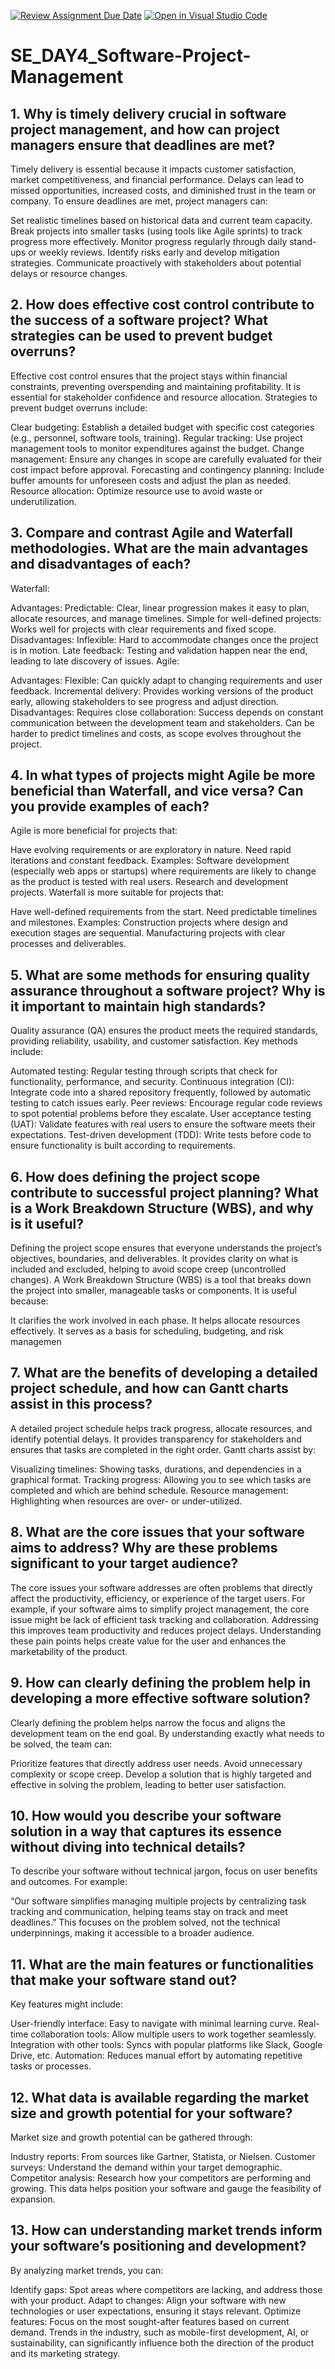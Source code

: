 [![Review Assignment Due Date](https://classroom.github.com/assets/deadline-readme-button-22041afd0340ce965d47ae6ef1cefeee28c7c493a6346c4f15d667ab976d596c.svg)](https://classroom.github.com/a/9pw6JKcu)
[![Open in Visual Studio Code](https://classroom.github.com/assets/open-in-vscode-2e0aaae1b6195c2367325f4f02e2d04e9abb55f0b24a779b69b11b9e10269abc.svg)](https://classroom.github.com/online_ide?assignment_repo_id=16973752&assignment_repo_type=AssignmentRepo)
# SE_DAY4_Software-Project-Management
## 1. Why is timely delivery crucial in software project management, and how can project managers ensure that deadlines are met?
Timely delivery is essential because it impacts customer satisfaction, market competitiveness, and financial performance. Delays can lead to missed opportunities, increased costs, and diminished trust in the team or company. To ensure deadlines are met, project managers can:

Set realistic timelines based on historical data and current team capacity.
Break projects into smaller tasks (using tools like Agile sprints) to track progress more effectively.
Monitor progress regularly through daily stand-ups or weekly reviews.
Identify risks early and develop mitigation strategies.
Communicate proactively with stakeholders about potential delays or resource changes.
## 2. How does effective cost control contribute to the success of a software project? What strategies can be used to prevent budget overruns?
Effective cost control ensures that the project stays within financial constraints, preventing overspending and maintaining profitability. It is essential for stakeholder confidence and resource allocation. Strategies to prevent budget overruns include:

Clear budgeting: Establish a detailed budget with specific cost categories (e.g., personnel, software tools, training).
Regular tracking: Use project management tools to monitor expenditures against the budget.
Change management: Ensure any changes in scope are carefully evaluated for their cost impact before approval.
Forecasting and contingency planning: Include buffer amounts for unforeseen costs and adjust the plan as needed.
Resource allocation: Optimize resource use to avoid waste or underutilization.

## 3. Compare and contrast Agile and Waterfall methodologies. What are the main advantages and disadvantages of each?

Waterfall:

Advantages:
Predictable: Clear, linear progression makes it easy to plan, allocate resources, and manage timelines.
Simple for well-defined projects: Works well for projects with clear requirements and fixed scope.
Disadvantages:
Inflexible: Hard to accommodate changes once the project is in motion.
Late feedback: Testing and validation happen near the end, leading to late discovery of issues.
Agile:

Advantages:
Flexible: Can quickly adapt to changing requirements and user feedback.
Incremental delivery: Provides working versions of the product early, allowing stakeholders to see progress and adjust direction.
Disadvantages:
Requires close collaboration: Success depends on constant communication between the development team and stakeholders.
Can be harder to predict timelines and costs, as scope evolves throughout the project.
## 4. In what types of projects might Agile be more beneficial than Waterfall, and vice versa? Can you provide examples of each?
Agile is more beneficial for projects that:

Have evolving requirements or are exploratory in nature.
Need rapid iterations and constant feedback.
Examples:
Software development (especially web apps or startups) where requirements are likely to change as the product is tested with real users.
Research and development projects.
Waterfall is more suitable for projects that:

Have well-defined requirements from the start.
Need predictable timelines and milestones.
Examples:
Construction projects where design and execution stages are sequential.
Manufacturing projects with clear processes and deliverables.
## 5. What are some methods for ensuring quality assurance throughout a software project? Why is it important to maintain high standards?
Quality assurance (QA) ensures the product meets the required standards, providing reliability, usability, and customer satisfaction. Key methods include:

Automated testing: Regular testing through scripts that check for functionality, performance, and security.
Continuous integration (CI): Integrate code into a shared repository frequently, followed by automatic testing to catch issues early.
Peer reviews: Encourage regular code reviews to spot potential problems before they escalate.
User acceptance testing (UAT): Validate features with real users to ensure the software meets their expectations.
Test-driven development (TDD): Write tests before code to ensure functionality is built according to requirements.
## 6. How does defining the project scope contribute to successful project planning? What is a Work Breakdown Structure (WBS), and why is it useful?
Defining the project scope ensures that everyone understands the project’s objectives, boundaries, and deliverables. It provides clarity on what is included and excluded, helping to avoid scope creep (uncontrolled changes). A Work Breakdown Structure (WBS) is a tool that breaks down the project into smaller, manageable tasks or components. It is useful because:

It clarifies the work involved in each phase.
It helps allocate resources effectively.
It serves as a basis for scheduling, budgeting, and risk managemen
## 7. What are the benefits of developing a detailed project schedule, and how can Gantt charts assist in this process?
A detailed project schedule helps track progress, allocate resources, and identify potential delays. It provides transparency for stakeholders and ensures that tasks are completed in the right order. Gantt charts assist by:

Visualizing timelines: Showing tasks, durations, and dependencies in a graphical format.
Tracking progress: Allowing you to see which tasks are completed and which are behind schedule.
Resource management: Highlighting when resources are over- or under-utilized.
## 8. What are the core issues that your software aims to address? Why are these problems significant to your target audience?
The core issues your software addresses are often problems that directly affect the productivity, efficiency, or experience of the target users. For example, if your software aims to simplify project management, the core issue might be lack of efficient task tracking and collaboration. Addressing this improves team productivity and reduces project delays. Understanding these pain points helps create value for the user and enhances the marketability of the product.
## 9. How can clearly defining the problem help in developing a more effective software solution?
Clearly defining the problem helps narrow the focus and aligns the development team on the end goal. By understanding exactly what needs to be solved, the team can:

Prioritize features that directly address user needs.
Avoid unnecessary complexity or scope creep.
Develop a solution that is highly targeted and effective in solving the problem, leading to better user satisfaction.
## 10. How would you describe your software solution in a way that captures its essence without diving into technical details?
To describe your software without technical jargon, focus on user benefits and outcomes. For example:

“Our software simplifies managing multiple projects by centralizing task tracking and communication, helping teams stay on track and meet deadlines.”
This focuses on the problem solved, not the technical underpinnings, making it accessible to a broader audience.
## 11. What are the main features or functionalities that make your software stand out?
Key features might include:

User-friendly interface: Easy to navigate with minimal learning curve.
Real-time collaboration tools: Allow multiple users to work together seamlessly.
Integration with other tools: Syncs with popular platforms like Slack, Google Drive, etc.
Automation: Reduces manual effort by automating repetitive tasks or processes.
## 12. What data is available regarding the market size and growth potential for your software?
Market size and growth potential can be gathered through:

Industry reports: From sources like Gartner, Statista, or Nielsen.
Customer surveys: Understand the demand within your target demographic.
Competitor analysis: Research how your competitors are performing and growing.
This data helps position your software and gauge the feasibility of expansion.
## 13. How can understanding market trends inform your software’s positioning and development?
By analyzing market trends, you can:

Identify gaps: Spot areas where competitors are lacking, and address those with your product.
Adapt to changes: Align your software with new technologies or user expectations, ensuring it stays relevant.
Optimize features: Focus on the most sought-after features based on current demand.
Trends in the industry, such as mobile-first development, AI, or sustainability, can significantly influence both the direction of the product and its marketing strategy.
